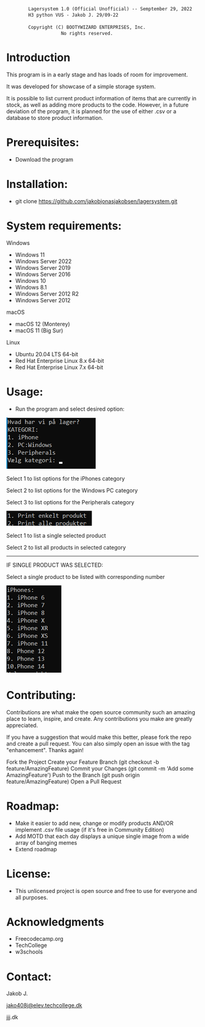 
            Lagersystem 1.0 (Official Unofficial) -- Semptember 29, 2022
            H3 python VUS - Jakob J. 29/09-22

            Copyright (C) BOOTYWIZARD ENTERPRISES, Inc.
                        No rights reserved.
# Introduction
This program is in a early stage and has loads of room for improvement.

It was developed for showcase of a simple storage system.

It is possible to list current product information of items that are currently in stock, as well as adding more products to the code. However, in a future deviation of the program, it is planned for the use of either .csv or a database to store product information.

# Prerequisites: 
- Download the program

# Installation:
- git clone https://github.com/jakobjonasjakobsen/lagersystem.git

# System requirements:
Windows
  - Windows 11
  - Windows Server 2022  
  - Windows Server 2019
  - Windows Server 2016
  - Windows 10
  - Windows 8.1
  - Windows Server 2012 R2
  - Windows Server 2012

macOS 
  - macOS 12 (Monterey)
  - macOS 11 (Big Sur)

Linux 
  - Ubuntu 20.04 LTS 64-bit
  - Red Hat Enterprise Linux 8.x 64-bit
  - Red Hat Enterprise Linux 7.x 64-bit

# Usage:

* Run the program and select desired option:

![img.png](img.png)

Select 1 to list options for the iPhones category

Select 2 to list options for the Windows PC category

Select 3 to list options for the Peripherals category


![img_1.png](img_1.png)

Select 1 to list a single selected product

Select 2 to list all products in selected category

---

IF SINGLE PRODUCT WAS SELECTED:

Select a single product to be listed with corresponding number

![img_2.png](img_2.png)

# Contributing:
Contributions are what make the open source community such an amazing place to learn, inspire, and create. Any contributions you make are greatly appreciated.

If you have a suggestion that would make this better,
please fork the repo and create a pull request. You can also simply open an issue with the tag "enhancement". Thanks again!

Fork the Project
Create your Feature Branch (git checkout -b feature/AmazingFeature)
Commit your Changes (git commit -m 'Add some AmazingFeature')
Push to the Branch (git push origin feature/AmazingFeature)
Open a Pull Request

# Roadmap:
- Make it easier to add new, change or modify products AND/OR implement .csv file usage (if it's free in Community Edition)
- Add MOTD that each day displays a unique single image from a wide array of banging memes
- Extend roadmap

# License:
- This unlicensed project is open source and free to use for everyone and all purposes.

# Acknowledgments
- Freecodecamp.org
- TechCollege
- w3schools

# Contact:
Jakob J. 

jako408j@elev.techcollege.dk

jjj.dk